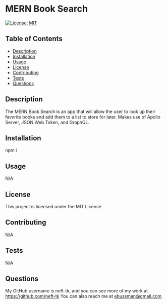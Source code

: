 # MERN Book Search
[![License: MIT](https://img.shields.io/badge/License-MIT-yellow.svg)](https://opensource.org/licenses/MIT)

## Table of Contents
* [Description](#description)
* [Installation](#installation)
* [Usage](#usage)
* [License](#license)
* [Contributing](#contributing)
* [Tests](#tests)
* [Questions](#questions)


## Description <a name="description"></a>
The MERN Book Search is an app that will allow the user to look up their favorite books and add them to a list to store for later. Makes use of Apollo Server, JSON Web Token, and GraphQL.

## Installation <a name="installation"></a>
npm i

## Usage <a name="usage"></a>
N/A

## License <a name="license"></a>
This project is licensed under the MIT License

## Contributing <a name="contributing"></a>
N/A

## Tests <a name="tests"></a>
N/A

## Questions <a name="questions"></a>
My GitHub username is neft-tk, and you can see more of my work at https://github.com/neft-tk 
You can also reach me at ebussman@gmail.com